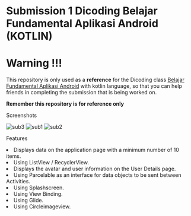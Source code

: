# Submission 1 Dicoding Belajar Fundamental Aplikasi Android (KOTLIN)
# Warning !!!


This repository is only used as a <b>reference</b> for the Dicoding class <a href="https://www.dicoding.com/academies/14">Belajar Fundamental Aplikasi Android</a> 
with kotlin language, 
so that you can help friends in completing the submission that is being worked on.

<b>Remember this repository is for reference only</b>

Screenshots

![sub3](https://user-images.githubusercontent.com/54896129/105577967-852e5c00-5daf-11eb-9f8b-b2450cbaee72.JPG) ![sub1](https://user-images.githubusercontent.com/54896129/105577958-734cb900-5daf-11eb-96db-da89b5b95c79.JPG) ![sub2](https://user-images.githubusercontent.com/54896129/105577969-895a7980-5daf-11eb-9c2c-9c42b8899eba.JPG)

Features
<li>Displays data on the application page with a minimum number of 10 items.</li>
<li>Using ListView / RecyclerView.</li>
<li>Displays the avatar and user information on the User Details page.</li>
<li>Using Parcelable as an interface for data objects to be sent between Activities.</li>
<li>Using Splashscreen.</li>
<li>Using View Binding.</li>
<li>Using Glide.</li>
<li>Using Circleimageview.</li>

